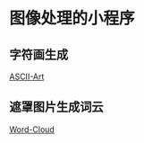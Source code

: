 # 图像处理的小程序

## 字符画生成
[ASCII-Art](ASCII-Art/README.md)

## 遮罩图片生成词云
[Word-Cloud](Word-Cloud/README.md)


